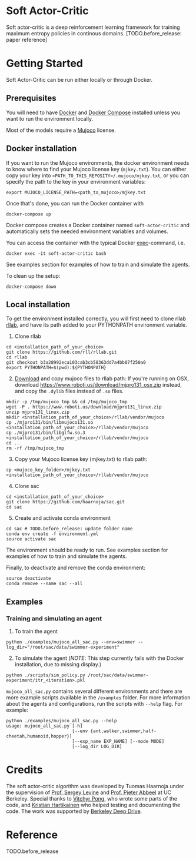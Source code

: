 # Soft Actor-Critic
Soft actor-critic is a deep reinforcement learning framework for training maximum entropy policies in continous domains. [TODO.before_release: paper reference]

# Getting Started

Soft Actor-Critic can be run either locally or through Docker.

## Prerequisites

You will need to have [Docker](https://docs.docker.com/engine/installation/) and [Docker Compose](https://docs.docker.com/compose/install/) installed unless you want to run the environment locally.

Most of the models require a [Mujoco](https://www.roboti.us/license.html) license.

## Docker installation

If you want to run the Mujoco environments, the docker environment needs to know where to find your Mujoco license key (`mjkey.txt`). You can either copy your key into `<PATH_TO_THIS_REPOSITY>/.mujoco/mjkey.txt`, or you can specify the path to the key in your environment variables:

```
export MUJOCO_LICENSE_PATH=<path_to_mujoco>/mjkey.txt
```

Once that's done, you can run the Docker container with

```
docker-compose up
```

Docker compose creates a Docker container named `soft-actor-critic` and automatically sets the needed environment variables and volumes.

You can access the container with the typical Docker [exec](https://docs.docker.com/engine/reference/commandline/exec/)-command, i.e.

```
docker exec -it soft-actor-critic bash
```

See examples section for examples of how to train and simulate the agents.

To clean up the setup:
```
docker-compose down
```

## Local installation

To get the environment installed correctly, you will first need to clone rllab [rllab](https://github.com/rll/rllab), and have its path added to your PYTHONPATH environment variable.

1. Clone rllab
```
cd <installation_path_of_your_choice>
git clone https://github.com/rll/rllab.git
cd rllab
git checkout b3a28992eca103cab3cb58363dd7a4bb07f250a0
export PYTHONPATH=$(pwd):${PYTHONPATH}
```

2. [Download](https://www.roboti.us/index.html) and copy mujoco files to rllab path:
If you're running on OSX, download https://www.roboti.us/download/mjpro131_osx.zip instead, and copy the `.dylib` files instead of `.so` files.
```
mkdir -p /tmp/mujoco_tmp && cd /tmp/mujoco_tmp
wget -P . https://www.roboti.us/download/mjpro131_linux.zip
unzip mjpro131_linux.zip
mkdir <installation_path_of_your_choice>/rllab/vendor/mujoco
cp ./mjpro131/bin/libmujoco131.so <installation_path_of_your_choice>/rllab/vendor/mujoco
cp ./mjpro131/bin/libglfw.so.3 <installation_path_of_your_choice>/rllab/vendor/mujoco
cd ..
rm -rf /tmp/mujoco_tmp
```

3. Copy your Mujoco license key (mjkey.txt) to rllab path:
```
cp <mujoco_key_folder>/mjkey.txt <installation_path_of_your_choice>/rllab/vendor/mujoco
```

4. Clone sac
```
cd <installation_path_of_your_choice>
git clone https://github.com/haarnoja/sac.git
cd sac
```

5. Create and activate conda environment
```
cd sac # TODO.before_release: update folder name
conda env create -f environment.yml
source activate sac
```

The environment should be ready to run. See examples section for examples of how to train and simulate the agents.

Finally, to deactivate and remove the conda environment:
```
source deactivate
conda remove --name sac --all
```

## Examples
### Training and simulating an agent
1. To train the agent
```
python ./examples/mujoco_all_sac.py --env=swimmer --log_dir="/root/sac/data/swimmer-experiment"
```

2. To simulate the agent (*NOTE*: This step currently fails with the Docker installation, due to missing display.)
```
python ./scripts/sim_policy.py /root/sac/data/swimmer-experiment/itr_<iteration>.pkl
```

`mujoco_all_sac.py` contains several different environments and there are more example scripts available in the  `/examples` folder. For more information about the agents and configurations, run the scripts with `--help` flag. For example:
```
python ./examples/mujoco_all_sac.py --help
usage: mujoco_all_sac.py [-h]
                         [--env {ant,walker,swimmer,half-cheetah,humanoid,hopper}]
                         [--exp_name EXP_NAME] [--mode MODE]
                         [--log_dir LOG_DIR]
```

# Credits
The soft actor-critic algorithm was developed by Tuomas Haarnoja under the supervision of [Prof. Sergey Levine](https://people.eecs.berkeley.edu/~svlevine/) and [Prof. Pieter Abbeel](https://people.eecs.berkeley.edu/~pabbeel/) at UC Berkeley. Special thanks to [Vitchyr Pong](https://github.com/vitchyr), who wrote some parts of the code, and [Kristian Hartikainen](https://github.com/hartikainen) who helped testing and documenting the code. The work was supported by [Berkeley Deep Drive](https://deepdrive.berkeley.edu/).

# Reference
TODO.before_release